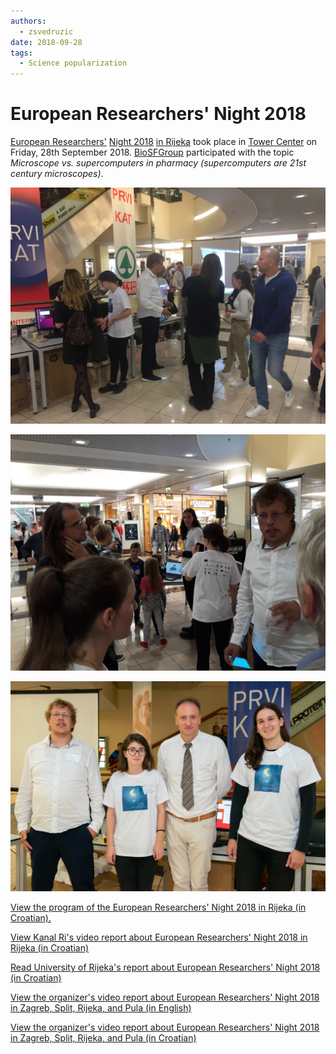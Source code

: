 ```yaml
---
authors:
  - zsvedruzic
date: 2018-09-28
tags:
  - Science popularization
---
```


# European Researchers' Night 2018

[European Researchers'](https://youtu.be/_65gSYQ57bs) [Night 2018](https://youtu.be/52U9xF-fIzI) [in Rijeka](https://youtu.be/3KczFTftjnw) took place in [Tower Center](https://www.tower-center-rijeka.hr/magazin/sto-vas-sve-ceka-na-noci-istrazivaca/) on Friday, 28th September 2018. [BioSFGroup](../../group.md) participated with the topic *Microscope vs. supercomputers in pharmacy (supercomputers are 21st century microscopes)*.

<!-- more -->

![Rajna, Vedran, and Željko](../../images/noc-istrazivaca-2018-rajna-vedran-zeljko.jpg)

![David, Rajna, and Vedran](../../images/noc-istrazivaca-2018-david-rajna-vedran.jpg)

![BioSFGroup](../../images/noc-istrazivaca-2018-biosflab.jpg)

[View the program of the European Researchers' Night 2018 in Rijeka (in Croatian).](../../files/noc-istrazivaca-2018-rijeka-program.pdf)

[View Kanal Ri's video report about European Researchers' Night 2018 in Rijeka (in Croatian)](https://youtu.be/3KczFTftjnw)

[Read University of Rijeka's report about European Researchers' Night 2018 (in Croatian)](https://uniri.hr/vijesti/sudjelovalo-preko-18-000-gradana/)

[View the organizer's video report about European Researchers' Night 2018 in Zagreb, Split, Rijeka, and Pula (in English)](https://youtu.be/_65gSYQ57bs)

[View the organizer's video report about European Researchers' Night 2018 in Zagreb, Split, Rijeka, and Pula (in Croatian)](https://youtu.be/52U9xF-fIzI)

